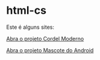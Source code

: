 # html-cs
  Este é alguns sites:

<a href="https://pedro923-dev.github.io/projeto-cordel/" target="_blank">Abra o projeto Cordel Moderno</a>

<a href="https://pedro923-dev.github.io/android-projeto/" target="_blank">Abra o projeto Mascote do Android</a>
